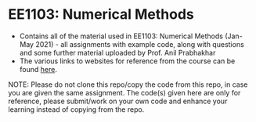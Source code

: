 # EE1103: Numerical Methods

- Contains all of the material used in EE1103: Numerical Methods (Jan-May 2021) - all assignments with example code, along with questions  and some further material uploaded by Prof. Anil Prabhakhar
- The various links to websites for reference from the course can be found [here](https://github.com/aquantumreality/EE1103-Numerical-Methods-/blob/main/References%2C%20Links/Links.md).

NOTE: Please do not clone this repo/copy the code from this repo, in case you are given the same assignment. The code(s) given here are only for reference, please submit/work on your own code and enhance your learning instead of copying from the repo. 
